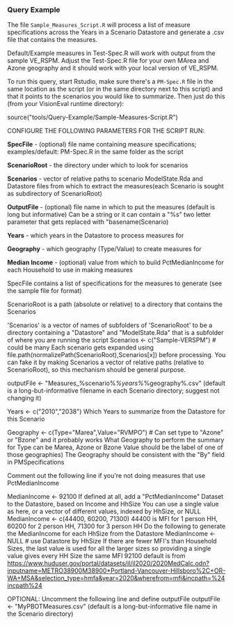 ### Query Example

The file `Sample_Measures_Script.R` will process a list of measure specifications across the Years
in a Scenario Datastore and generate a .csv file that contains the measures.

Default/Example measures in Test-Spec.R will work with output from the sample VE_RSPM. Adjust the
Test-Spec.R file for your own MArea and Azone geography and it should work with your local version
of VE_RSPM.

To run this query, start Rstudio, make sure there's a `PM-Spec.R` file in the same location as the
script (or in the same directory next to this script) and that it points to the scenarios you would like to
summarize.  Then just do this (from your VisionEval runtime directory):

source("tools/Query-Example/Sample-Measures-Script.R")

CONFIGURE THE FOLLOWING PARAMETERS FOR THE SCRIPT RUN:

**SpecFile** - (optional) file name containing measure specifications; examples/default: PM-Spec.R
in the same folder as the script

**ScenarioRoot** - the directory under which to look for scenarios

**Scenarios** - vector of relative paths to scenario ModelState.Rda and Datastore files from which
to extract the measures(each Scenario is sought as subdirectory of ScenarioRoot)

**OutputFile** - (optional) file name in which to put the measures (default is long but informative)
Can be a string or it can contain a "%s" two letter parameter that gets replaced with
"basename(Scenario)

**Years** - which years in the Datastore to process measures for

**Geography** - which geography (Type/Value) to create measures for

**Median Income** - (optional) value from which to build PctMedianIncome for each Household to use in making measures

SpecFile contains a list of specifications for the measures to generate (see the sample file for format)

ScenarioRoot is a path (absolute or relative) to a directory that contains the Scenarios

'Scenarios' is a vector of names of subfolders of 'ScenarioRoot' to be a directory containing a
"Datastore" and "ModelState.Rda" that is a subfolder of where you are running the script
Scenarios <- c("Sample-VERSPM") # could be many
Each scenario gets expanded using file.path(normalizePath(ScenarioRoot),Scenarios[x]) before
processing. You can fake it by making Scenarios a vector of relative paths (relative to
ScenarioRoot), so this mechanism should be general purpose.

outputFile <- "Measures_%scenario%_%years%_%geography%.csv"
  (default is a long-but-informative filename in each Scenario directory; suggest not changing it)

Years <- c("2010","2038")
Which Years to summarize from the Datastore for this Scenario

Geography <- c(Type="Marea",Value="RVMPO") # Can set type to "Azone" or "Bzone" and it probably works
What Geography to perform the summary for
   Type can be Marea, Azone or Bzone
   Value should be the label of one of those geographies)
The Geography should be consistent with the "By" field in PMSpecifications

Comment out the following line if you're not doing measures that use PctMedianIncome

MedianIncome <- 92100
If defined at all, add a "PctMedianIncome" Dataset to the Datastore, based on Income and HhSize
You can use a single value as here, or a vector of different values, indexed by HhSize, or NULL
MedianIncome <- c(44400, 60200, 71300)
                44400 is MFI for 1 person HH, 60200 for 2 person HH, 71300 for 3 person HH
Do the following to generate the MedianIncome for each HhSize from the Datastore
MedianIncome <- NULL # use Datastore by HhSize
If there are fewer MFI's than Household Sizes, the last value is used for all the larger sizes
so providing a single value gives every HH Size the same MFI
92100 default is from
https://www.huduser.gov/portal/datasets/il/il2020/2020MedCalc.odn?inputname=METRO38900M38900*Portland-Vancouver-Hillsboro%2C+OR-WA+MSA&selection_type=hmfa&year=2020&wherefrom=mfi&incpath=%24incpath%24

OPTIONAL: Uncomment the following line and define outputFile
outputFile <- "MyPBOTMeasures.csv"
  (default is a long-but-informative file name in the Scenario directory)

